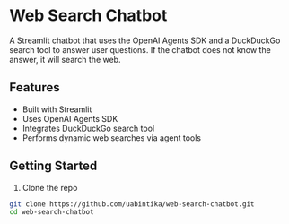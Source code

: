 # Web Search Chatbot

A Streamlit chatbot that uses the OpenAI Agents SDK and a DuckDuckGo search tool to answer user questions. If the chatbot does not know the answer, it will search the web.

## Features

- Built with Streamlit
- Uses OpenAI Agents SDK
- Integrates DuckDuckGo search tool
- Performs dynamic web searches via agent tools

## Getting Started

1. Clone the repo

```bash
git clone https://github.com/uabintika/web-search-chatbot.git
cd web-search-chatbot
